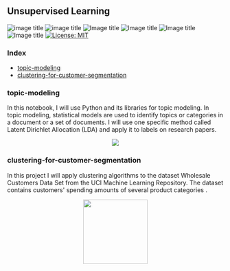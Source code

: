 ## Unsupervised Learning

![image title](https://img.shields.io/badge/python-v3.6-green.svg) ![image title](https://img.shields.io/badge/ntlk-v3.2.5-yellow.svg) ![Image title](https://img.shields.io/badge/sklearn-0.19.1-orange.svg) ![Image title](https://img.shields.io/badge/BeautifulSoup-4.6.0-blue.svg) ![Image title](https://img.shields.io/badge/pandas-0.22.0-red.svg) ![Image title](https://img.shields.io/badge/matplotlib-v2.1.2-orange.svg) [![License: MIT](https://img.shields.io/badge/License-MIT-yellow.svg)](https://opensource.org/licenses/MIT)
<br>

### Index

* [topic-modeling](#topic-modeling)
* [clustering-for-customer-segmentation](#clustering-for-customer-segmentation)



### topic-modeling

In this notebook, I will use Python and its libraries for topic modeling. In topic modeling, statistical models are used to identify topics or categories in a document or a set of documents. I will use one specific method called Latent Dirichlet Allocation (LDA) and apply it to labels on research papers.

<p align="center">
<img src="https://github.com/marcotav/unsupervised-learning/blob/master/topic-modeling/images/puLDAvis.png width="900"/>  
</p> 

### clustering-for-customer-segmentation

In this project I will apply clustering algorithms to the dataset Wholesale Customers Data Set from the UCI Machine Learning Repository. The dataset contains customers' spending amounts of several product categories .


<p align="center">
<img src="https://github.com/marcotav/unsupervised-learning/blob/master/clustering-for-customer-segmentation/images/segmenation.jpg
" width="150" height="150"/> 
</p> 


